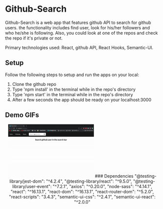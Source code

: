 # Github-Search

Github-Search is a web app that features github API to search for github users. the functionality includes find user, look for his/her followers and who he/she is following. Also, you could look at one of the repos and check the repo if it's private or not.

Primary technologies used: React, github API, React Hooks, Semantic-UI.

## Setup

Follow the following steps to setup and run the apps on your local:

1. Clone the github repo
2. Type 'npm install' in the terminal while in the repo's directory
3. Type 'npm start' in the terminal while in the repo's directory
4. After a few seconds the app should be ready on your localhost:3000

## Demo GIFs

<p align="center">
<img src="src/ezgif.com-gif-maker.gif" width="280">
### Dependencies
   "@testing-library/jest-dom": "^4.2.4",
    "@testing-library/react": "^9.5.0",
    "@testing-library/user-event": "^7.2.1",
    "axios": "^0.20.0",
    "node-sass": "^4.14.1",
    "react": "^16.13.1",
    "react-dom": "^16.13.1",
    "react-router-dom": "^5.2.0",
    "react-scripts": "3.4.3",
    "semantic-ui-css": "^2.4.1",
    "semantic-ui-react": "^2.0.0"
